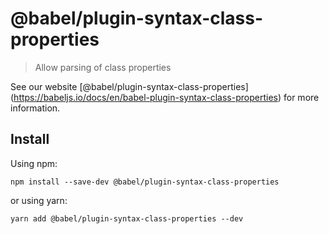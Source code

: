 <span class="citation" data-cites="babel/plugin-syntax-class-properties">@babel/plugin-syntax-class-properties</span>
=====================================================================================================================

> Allow parsing of class properties

See our website <span class="citation" data-cites="babel/plugin-syntax-class-properties">\[@babel/plugin-syntax-class-properties\]</span>(https://babeljs.io/docs/en/babel-plugin-syntax-class-properties) for more information.

Install
-------

Using npm:

    npm install --save-dev @babel/plugin-syntax-class-properties

or using yarn:

    yarn add @babel/plugin-syntax-class-properties --dev

